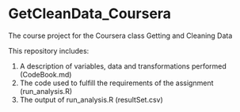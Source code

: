GetCleanData_Coursera
=====================

The course project for the Coursera class Getting and Cleaning Data

This repository includes:
1. A description of variables, data and transformations performed (CodeBook.md)
2. The code used to fulfill the requirements of the assignment (run_analysis.R)
3. The output of run_analysis.R (resultSet.csv)
